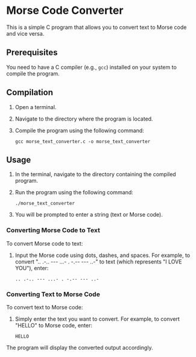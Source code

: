 # Morse Code Converter

This is a simple C program that allows you to convert text to Morse code and vice versa.

## Prerequisites

You need to have a C compiler (e.g., `gcc`) installed on your system to compile the program.

## Compilation

1. Open a terminal.
2. Navigate to the directory where the program is located.
3. Compile the program using the following command:

   ```
   gcc morse_text_converter.c -o morse_text_converter
   ```

## Usage

1. In the terminal, navigate to the directory containing the compiled program.
2. Run the program using the following command:

   ```
   ./morse_text_converter
   ```

3. You will be prompted to enter a string (text or Morse code).

### Converting Morse Code to Text

To convert Morse code to text:

1. Input the Morse code using dots, dashes, and spaces. For example, to convert ".. .-.. --- ...- . -.-- --- ..-" to text (which represents "I LOVE YOU"), enter:

   ```
   .. .-.. --- ...- . -.-- --- ..-
   ```

### Converting Text to Morse Code

To convert text to Morse code:

1. Simply enter the text you want to convert. For example, to convert "HELLO" to Morse code, enter:

   ```
   HELLO
   ```

The program will display the converted output accordingly.
